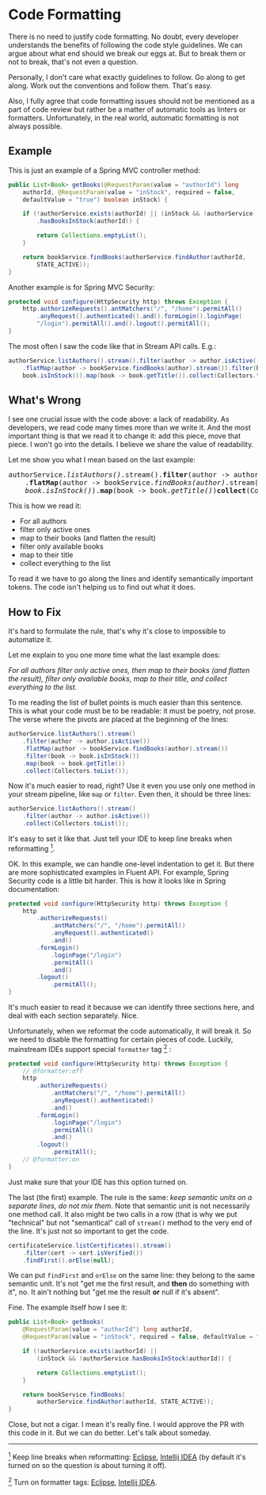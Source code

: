 Code Formatting
===============

There is no need to justify code formatting. No doubt, every developer
understands the benefits of following the code style guidelines. We can
argue about what end should we break our eggs at. But to break them or
not to break, that's not even a question.

Personally, I don't care what exactly guidelines to follow. Go along to
get along. Work out the conventions and follow them. That's easy.

Also, I fully agree that code formatting issues should not be mentioned
as a part of code review but rather be a matter of automatic tools as
linters or formatters. Unfortunately, in the real world, automatic
formatting is not always possible.

Example
-------

This is just an example of a Spring MVC controller method:

```java
public List<Book> getBooks(@RequestParam(value = "authorId") long
    authorId, @RequestParam(value = "inStock", required = false,
    defaultValue = "true") boolean inStock) {

    if (!authorService.exists(authorId) || (inStock && !authorService
        .hasBooksInStock(authorId)) {

        return Collections.emptyList();
    }

    return bookService.findBooks(authorService.findAuthor(authorId,
        STATE_ACTIVE));
}
```

Another example is for Spring MVC Security:

```java
protected void configure(HttpSecurity http) throws Exception {
    http.authorizeRequests().antMatchers("/", "/home").permitAll()
        .anyRequest().authenticated().and().formLogin().loginPage(
        "/login").permitAll().and().logout().permitAll();
}
```

The most often I saw the code like that in Stream API calls. E.g.:

```java
authorService.listAuthors().stream().filter(author -> author.isActive())
    .flatMap(author -> bookService.findBooks(author).stream()).filter(book ->
    book.isInStock()).map(book -> book.getTitle()).collect(Collectors.toList());
```

What's Wrong
------------

I see one crucial issue with the code above: a lack of readability. As
developers, we read code many times more than we write it. And the most
important thing is that we read it to change it: add this piece, move
that piece. I won't go into the details. I believe we share the value
of readability.

Let me show you what I mean based on the last example:

<pre>
authorService.<i>listAuthors()</i>.stream().<b>filter</b>(author -> author.<i>isActive()</i>)
    .<b>flatMap</b>(author -> bookService.<i>findBooks(author)</i>.stream()).<b>filter</b>(book ->
    <i>book.isInStock()</i>).<b>map</b>(book -> book.<i>getTitle()</i>)<b>collect</b>(Collectors.toList());
</pre>

This is how we read it:

* For all authors
* filter only active ones
* map to their books (and flatten the result)
* filter only available books
* map to their title
* collect everything to the list

To read it we have to go along the lines and identify semantically
important tokens. The code isn't helping us to find out what it does.

How to Fix
----------

It's hard to formulate the rule, that's why it's close to impossible
to automatize it.

Let me explain to you one more time what the last example does:

_For all authors filter only active ones, then map to their books (and
flatten the result), filter only available books, map to their title,
and collect everything to the list._

To me reading the list of bullet points is much easier than this
sentence. This is what your code must be to be readable: it must be
poetry, not prose. The verse where the pivots are placed at the
beginning of the lines:

```java
authorService.listAuthors().stream()
    .filter(author -> author.isActive())
    .flatMap(author -> bookService.findBooks(author).stream())
    .filter(book -> book.isInStock())
    .map(book -> book.getTitle())
    .collect(Collectors.toList());
```

Now it's much easier to read, right? Use it even you use only one method
in your stream pipeline, like `map` or `filter`. Even then, it should be
three lines:

```java
authorService.listAuthors().stream()
    .filter(author -> author.isActive())
    .collect(Collectors.toList());
```

<a name="b1"></a>
It's easy to set it like that. Just tell your IDE to keep line breaks
when reformatting [<sup>1</sup>](#f1).

OK. In this example, we can handle one-level indentation to get it. But
there are more sophisticated examples in Fluent API. For example, Spring
Security code is a little bit harder. This is how it looks like in
Spring documentation:

```java
protected void configure(HttpSecurity http) throws Exception {
    http
        .authorizeRequests()
            .antMatchers("/", "/home").permitAll()
            .anyRequest().authenticated()
            .and()
        .formLogin()
            .loginPage("/login")
            .permitAll()
            .and()
        .logout()
            .permitAll();
}
```

It's much easier to read it because we can identify three sections here,
and deal with each section separately. Nice.

<a name="b2"></a>
Unfortunately, when we reformat the code automatically, it will break
it. So we need to disable the formatting for certain pieces of code.
Luckily, mainstream IDEs support special `formatter` tag
[<sup>2</sup>](#f2) :

```java
protected void configure(HttpSecurity http) throws Exception {
    // @formatter:off
    http
        .authorizeRequests()
            .antMatchers("/", "/home").permitAll()
            .anyRequest().authenticated()
            .and()
        .formLogin()
            .loginPage("/login")
            .permitAll()
            .and()
        .logout()
            .permitAll();
    // @formatter:on
}
```

Just make sure that your IDE has this option turned on.

The last (the first) example. The rule is the same: _keep semantic units
on a separate lines, do not mix them_. Note that semantic unit is not
necessarily one method call. It also might be two calls in a row (that
is why we put "technical" but not "semantical" call of `stream()` method
to the very end of the line. It's just not so important to get the code.

```java
certificateService.listCertificates().stream()
    .filter(cert -> cert.isVerified())
    .findFirst().orElse(null);
```

We can put `findFirst` and `orElse` on the same line: they belong to
the same semantic unit. It's not "get me the first result, and **then**
do something with it", no. It ain't nothing but "get me the result
**or** null if it's absent".

Fine. The example itself how I see it:

```java
public List<Book> getBooks(
    @RequestParam(value = "authorId") long authorId,
    @RequestParam(value = "inStock", required = false, defaultValue = "true") boolean inStock) {

    if (!authorService.exists(authorId) ||
        (inStock && !authorService.hasBooksInStock(authorId)) {

        return Collections.emptyList();
    }

    return bookService.findBooks(
        authorService.findAuthor(authorId, STATE_ACTIVE));
}
```

Close, but not a cigar. I mean it's really fine. I would approve the PR
with this code in it. But we can do better. Let's talk about someday.

---

<a name="f1"/>[<sup>1</sup>](#b1) Keep line breaks when reformatting:
[Eclipse](https://stackoverflow.com/a/19697144/8081752),
[Intellij IDEA](https://stackoverflow.com/a/7162569/8081752) (by default
it's turned on so the question is about turning it off).

<a name="f2"/>[<sup>2</sup>](#b2) Turn on formatter tags:
[Eclipse](https://stackoverflow.com/a/5115143/8081752),
[Intellij IDEA](https://stackoverflow.com/a/19492318/8081752).
